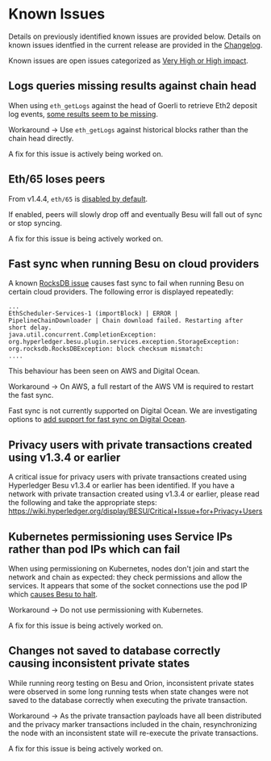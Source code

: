 # Known Issues 

Details on previously identified known issues are provided below. Details on known issues identfied 
in the current release are provided in the [Changelog](CHANGELOG.md).

Known issues are open issues categorized as [Very High or High impact](https://wiki.hyperledger.org/display/BESU/Defect+Prioritisation+Policy). 

## Logs queries missing results against chain head

When using `eth_getLogs` against the head of Goerli to retrieve Eth2 deposit log events, [some results seem to be missing](https://github.com/hyperledger/besu/issues/1153). 

Workaround -> Use `eth_getLogs` against historical blocks rather than the chain head directly. 

A fix for this issue is actively being worked on. 

## Eth/65 loses peers 

From v1.4.4, `eth/65` is [disabled by default](https://github.com/hyperledger/besu/pull/741). 

If enabled, peers will slowly drop off and eventually Besu will fall out of sync or stop syncing.

A fix for this issue is being actively worked on. 

## Fast sync when running Besu on cloud providers  

A known [RocksDB issue](https://github.com/facebook/rocksdb/issues/6435) causes fast sync to fail 
when running Besu on certain cloud providers. The following error is displayed repeatedly: 

```
...
EthScheduler-Services-1 (importBlock) | ERROR | PipelineChainDownloader | Chain download failed. Restarting after short delay.
java.util.concurrent.CompletionException: org.hyperledger.besu.plugin.services.exception.StorageException: org.rocksdb.RocksDBException: block checksum mismatch:
....
```

This behaviour has been seen on AWS and Digital Ocean. 

Workaround -> On AWS, a full restart of the AWS VM is required to restart the fast sync. 

Fast sync is not currently supported on Digital Ocean. We are investigating options to 
[add support for fast sync on Digital Ocean](https://github.com/hyperledger/besu/issues/591). 

## Privacy users with private transactions created using v1.3.4 or earlier 

A critical issue for privacy users with private transactions created using Hyperledger Besu v1.3.4 
or earlier has been identified. If you have a network with private transaction created using v1.3.4 
or earlier, please read the following and take the appropriate steps: 
https://wiki.hyperledger.org/display/BESU/Critical+Issue+for+Privacy+Users 

## Kubernetes permissioning uses Service IPs rather than pod IPs which can fail

When using permissioning on Kubernetes, nodes don't join and start the network and chain as expected: they check permissions and allow the services. It appears that some of the socket connections use the pod IP which [causes Besu to halt](https://github.com/hyperledger/besu/issues/1190). 

Workaround -> Do not use permissioning with Kubernetes. 

A fix for this issue is being actively worked on. 

## Changes not saved to database correctly causing inconsistent private states

While running reorg testing on Besu and Orion, inconsistent private states were observed in some long running tests
when state changes were not saved to the database correctly when executing the private transaction.  

Workaround -> As the private transaction payloads have all been distributed and the privacy marker 
transactions included in the chain, resynchronizing the node with an inconsistent state will re-execute 
the private transactions. 

A fix for this issue is being actively worked on. 
